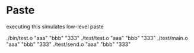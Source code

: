# Paste

executing this simulates low-level paste


./bin/test.o "aaa" "bbb" "333"
./test/test.o "aaa" "bbb" "333"
./test/main.o "aaa" "bbb" "333"
./test/send.o "aaa" "bbb" "333"